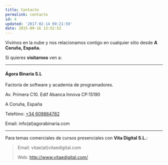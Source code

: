 ```yaml
---
title: Contacto
permalink: contacto
id: 4
updated: '2017-02-14 09:21:50'
date: 2015-09-16 13:52:52
---
```


<div>
Vivimos en la nube y nos relacionamos contigo en cualquier sitio desde <b>A Coruña, España.</b>
</div>
<p/>
<div>
Si quieres <b>visitarnos</b> ven a:
</div>

<hr/>

<div itemscope itemtype="http://schema.org/LocalBusiness">  
  <h4><span itemprop="name">Ágora Binaria S.L</span></h4>
  <span itemprop="description"> Factoría de software y academia de programadores.</span>
  <p/>
  <div itemprop="address" itemscope itemtype="http://schema.org/PostalAddress">
    <span itemprop="streetAddress">Av. Primera C10. Edif Abanca Innova</span>
    CP:<span itemprop="postalCode">15190</span>
    <p/>
    <span itemprop="addressLocality">A Coruña</span>,
    <span itemprop="addressCountry">España</span>
  </div>
  Telefóno: <span itemprop="telephone"><a href="tel:+34 609884782">+34 609884782</a></span>
  <p/>
  Email: <span itemprop="email">info(at)agorabinaria.com</span>
</div>

<hr />

<p>Para temas comerciales de cursos presenciales con <strong>Vita Digital S.L.</strong>:  </p>

<blockquote>
  <p> Email: <span itemprop="email">vitae(at)vitaedigital.com</span> </p>
  <p> Web: <span itemprop="web"><a href="http://www.vitaedigital.com/">http://www.vitaedigital.com/</a></span> </p>
  
</blockquote>